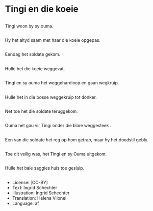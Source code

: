 # Tingi en die koeie

##
Tingi woon by sy ouma.

##
Hy het altyd saam met haar die koeie opgepas.

##
Eendag het soldate gekom.

##
Hulle het die koeie weggevat.

##
Tingi en sy ouma het weggehardloop en gaan wegkruip.

##
Hulle het in die bosse weggekruip tot donker.

##
Net toe het die soldate teruggekom.

##
Ouma het gou vir Tingi onder die blare weggesteek .

##
Een van die soldate het reg op hom getrap, maar hy het doodstil gebly.

##
Toe dit veilig was, het Tingi en sy Ouma uitgekom.

##
Hulle het baie saggies huis toe gesluip.

##
* License: [CC-BY]
* Text: Ingrid Schechter
* Illustration: Ingrid Schechter
* Translation: Helena Vilonel
* Language: af
